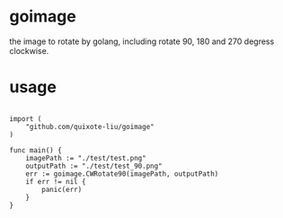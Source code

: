 # goimage
the image to rotate by golang, including rotate 90, 180 and 270 degress clockwise.

# usage

``` golang

import (
    "github.com/quixote-liu/goimage"
)

func main() {
    imagePath := "./test/test.png"
    outputPath := "./test/test_90.png"
    err := goimage.CWRotate90(imagePath, outputPath)
    if err != nil {
        panic(err)
    }
}

```

